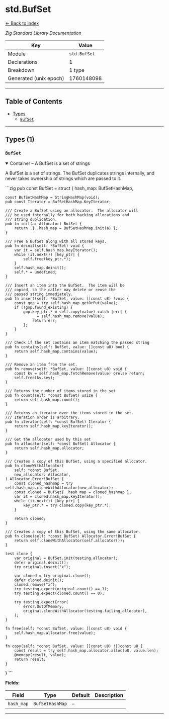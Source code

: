 # std.BufSet

[← Back to index](index.md)

*Zig Standard Library Documentation*

| Key | Value |
| --- | --- |
| Module | `std.BufSet` |
| Declarations | 1 |
| Breakdown | 1 type |
| Generated (unix epoch) | 1760148098 |

---

## Table of Contents

- [Types](#types)
  - [`BufSet`](#type-bufset)

---

## Types (1)

### <a id="type-bufset"></a>`BufSet`

<details class="declaration-card" open>
<summary>Container – A BufSet is a set of strings</summary>

A BufSet is a set of strings.  The BufSet duplicates
strings internally, and never takes ownership of strings
which are passed to it.

\`\`\`zig
pub const BufSet = struct {
    hash_map: BufSetHashMap,

    const BufSetHashMap = StringHashMap(void);
    pub const Iterator = BufSetHashMap.KeyIterator;

    /// Create a BufSet using an allocator.  The allocator will
    /// be used internally for both backing allocations and
    /// string duplication.
    pub fn init(a: Allocator) BufSet {
        return .{ .hash_map = BufSetHashMap.init(a) };
    }

    /// Free a BufSet along with all stored keys.
    pub fn deinit(self: *BufSet) void {
        var it = self.hash_map.keyIterator();
        while (it.next()) |key_ptr| {
            self.free(key_ptr.*);
        }
        self.hash_map.deinit();
        self.* = undefined;
    }

    /// Insert an item into the BufSet.  The item will be
    /// copied, so the caller may delete or reuse the
    /// passed string immediately.
    pub fn insert(self: *BufSet, value: []const u8) !void {
        const gop = try self.hash_map.getOrPut(value);
        if (!gop.found_existing) {
            gop.key_ptr.* = self.copy(value) catch |err| {
                _ = self.hash_map.remove(value);
                return err;
            };
        }
    }

    /// Check if the set contains an item matching the passed string
    pub fn contains(self: BufSet, value: []const u8) bool {
        return self.hash_map.contains(value);
    }

    /// Remove an item from the set.
    pub fn remove(self: *BufSet, value: []const u8) void {
        const kv = self.hash_map.fetchRemove(value) orelse return;
        self.free(kv.key);
    }

    /// Returns the number of items stored in the set
    pub fn count(self: *const BufSet) usize {
        return self.hash_map.count();
    }

    /// Returns an iterator over the items stored in the set.
    /// Iteration order is arbitrary.
    pub fn iterator(self: *const BufSet) Iterator {
        return self.hash_map.keyIterator();
    }

    /// Get the allocator used by this set
    pub fn allocator(self: *const BufSet) Allocator {
        return self.hash_map.allocator;
    }

    /// Creates a copy of this BufSet, using a specified allocator.
    pub fn cloneWithAllocator(
        self: *const BufSet,
        new_allocator: Allocator,
    ) Allocator.Error!BufSet {
        const cloned_hashmap = try self.hash_map.cloneWithAllocator(new_allocator);
        const cloned = BufSet{ .hash_map = cloned_hashmap };
        var it = cloned.hash_map.keyIterator();
        while (it.next()) |key_ptr| {
            key_ptr.* = try cloned.copy(key_ptr.*);
        }

        return cloned;
    }

    /// Creates a copy of this BufSet, using the same allocator.
    pub fn clone(self: *const BufSet) Allocator.Error!BufSet {
        return self.cloneWithAllocator(self.allocator());
    }

    test clone {
        var original = BufSet.init(testing.allocator);
        defer original.deinit();
        try original.insert("x");

        var cloned = try original.clone();
        defer cloned.deinit();
        cloned.remove("x");
        try testing.expect(original.count() == 1);
        try testing.expect(cloned.count() == 0);

        try testing.expectError(
            error.OutOfMemory,
            original.cloneWithAllocator(testing.failing_allocator),
        );
    }

    fn free(self: *const BufSet, value: []const u8) void {
        self.hash_map.allocator.free(value);
    }

    fn copy(self: *const BufSet, value: []const u8) ![]const u8 {
        const result = try self.hash_map.allocator.alloc(u8, value.len);
        @memcpy(result, value);
        return result;
    }
}
\`\`\`

**Fields:**

| Field | Type | Default | Description |
|-------|------|---------|-------------|
| `hash_map` | `BufSetHashMap` | – | |

</details>

---
